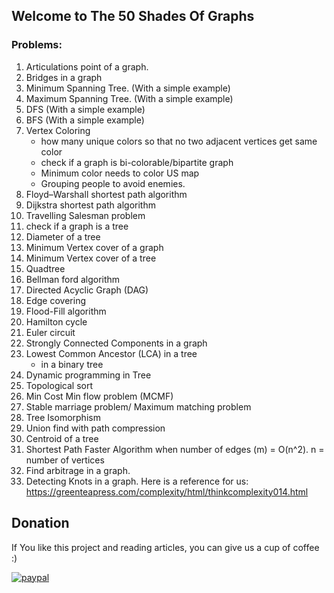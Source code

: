 ## Welcome to The 50 Shades Of Graphs

### Problems: 
1. Articulations point of a graph.
2. Bridges in a graph
3. Minimum Spanning Tree. (With a simple example)
4. Maximum Spanning Tree. (With a simple example)
5. DFS (With a simple example)
6. BFS (With a simple example)
7. Vertex Coloring
    - how many unique colors so that no two adjacent vertices get same color
    - check if a graph is bi-colorable/bipartite graph
    - Minimum color needs to color US map
    - Grouping people to avoid enemies. 
8. Floyd–Warshall shortest path algorithm
9. Dijkstra shortest path algorithm
10. Travelling Salesman problem
11. check if a graph is a tree
12. Diameter of a tree
13. Minimum Vertex cover of a graph
14. Minimum Vertex cover of a tree
15. Quadtree
16. Bellman ford algorithm
17. Directed Acyclic Graph (DAG)
18. Edge covering
19. Flood-Fill algorithm
20. Hamilton cycle
21. Euler circuit
22. Strongly Connected Components in a graph
23. Lowest Common Ancestor (LCA) in a tree
    - in a binary tree
24. Dynamic programming in Tree
25. Topological sort
26. Min Cost Min flow problem (MCMF)
27. Stable marriage problem/ Maximum matching problem
28. Tree Isomorphism
29. Union find with path compression
30. Centroid of a tree
31. Shortest Path Faster Algorithm when number of edges (m) = O(n^2). n = number of vertices
32. Find arbitrage in a graph. 
33. Detecting Knots in a graph. Here is a reference for us: https://greenteapress.com/complexity/html/thinkcomplexity014.html


## Donation
If You like this project and reading articles, you can give us a cup of coffee :) 

[![paypal](https://www.paypalobjects.com/en_US/i/btn/btn_donateCC_LG.gif)](https://paypal.me/Faroque?country.x=US&locale.x=en_US)


